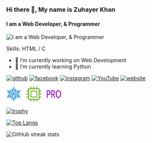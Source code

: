 






### Hi there 👋, My name is Zuhayer Khan
#### I am a Web Developer, & Programmer 
![I am a Web Developer, & Programmer ](https://images.app.goo.gl/LZjBfr14PNAM9Xd66)


Skills:  HTML / C

- 🔭 I’m currently working on Web Development  
- 🌱 I’m currently learning Python 


[<img src='https://cdn.jsdelivr.net/npm/simple-icons@3.0.1/icons/github.svg' alt='github' height='40'>](https://github.com/ZuhayerKhan)  [<img src='https://cdn.jsdelivr.net/npm/simple-icons@3.0.1/icons/facebook.svg' alt='facebook' height='40'>](https://www.facebook.com/meherab.khan.69)  [<img src='https://cdn.jsdelivr.net/npm/simple-icons@3.0.1/icons/instagram.svg' alt='instagram' height='40'>](https://www.instagram.com/zuhayeralways77/)  [<img src='https://cdn.jsdelivr.net/npm/simple-icons@3.0.1/icons/youtube.svg' alt='YouTube' height='40'>](https://www.youtube.com/channel/https://youtube.com/channel/UCWtMJaE_iddfv0YQmlO6wfQ)  [<img src='https://cdn.jsdelivr.net/npm/simple-icons@3.0.1/icons/icloud.svg' alt='website' height='40'>](www.thecosmicwisdom.blogspot.com)  

<a href='https://archiveprogram.github.com/'><img src='https://raw.githubusercontent.com/acervenky/animated-github-badges/master/assets/acbadge.gif' width='40' height='40'></a> <a href='https://docs.github.com/en/developers'><img src='https://raw.githubusercontent.com/acervenky/animated-github-badges/master/assets/devbadge.gif' width='40' height='40'></a> <a href='https://github.com/pricing'><img src='https://raw.githubusercontent.com/acervenky/animated-github-badges/master/assets/pro.gif' width='40' height='40'></a> 

[![trophy](https://github-profile-trophy.vercel.app/?username=ZuhayerKhan)](https://github.com/ryo-ma/github-profile-trophy)

[![Top Langs](https://github-readme-stats.vercel.app/api/top-langs/?username=ZuhayerKhan)](https://github.com/anuraghazra/github-readme-stats)

![GitHub streak stats](https://github-readme-streak-stats.herokuapp.com/?user=ZuhayerKhan)  


